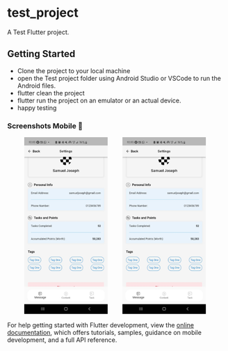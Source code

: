 # test_project

A Test Flutter project.

## Getting Started

- Clone the project to your local machine
- open the Test  project folder using Android Studio or VSCode to run the Android files.
- flutter clean the project
- flutter run the project on an emulator or an actual device.
- happy testing




### Screenshots Mobile 📸
<ul>
  <img src="https://github.com/Alphadude/test_project/blob/main/assets/images/image.jpeg" width="40%" alt="Screen1" hspace="15">
  <img src="https://github.com/Alphadude/test_project/blob/main/assets/images/image.jpeg" width="40%" alt="Screen2" hspace="15">
</ul>

For help getting started with Flutter development, view the
[online documentation](https://docs.flutter.dev/), which offers tutorials,
samples, guidance on mobile development, and a full API reference.
